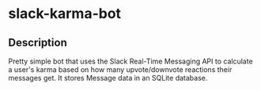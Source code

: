 # slack-karma-bot

## Description

Pretty simple bot that uses the Slack Real-Time Messaging API to calculate a user's karma based on how many upvote/downvote
reactions their messages get. It stores Message data in an SQLite database.
